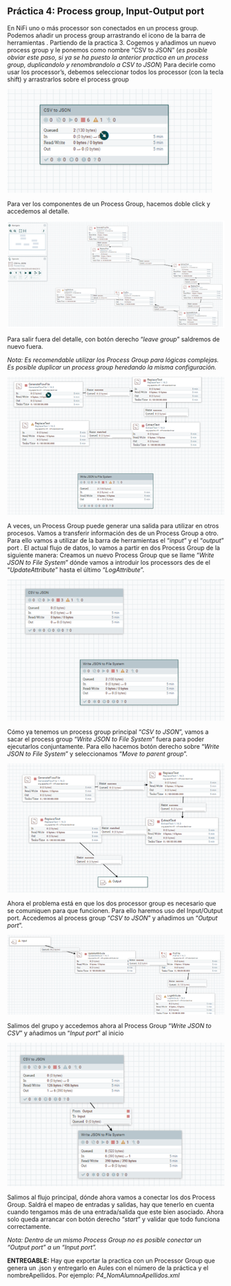 ## Práctica 4: Process group, Input-Output port
En NiFi uno o más processor son conectados en un process group. Podemos añadir un 
process group arrastrando el icono de la barra de herramientas .
Partiendo de la practica 3. 
Cogemos y añadimos un nuevo process group y le ponemos como nombre “CSV to JSON” (*es posible obviar este paso, si ya se ha puesto la anterior practica en un process group, duplicandolo y renombrandolo a CSV to JSON*)
Para decirle como usar los processor’s, debemos seleccionar todos los processor (con 
la tecla shift) y arrastrarlos sobre el process group

![NiFi](img/NiFiP4.1.png) 

Para ver los componentes de un Process Group, hacemos doble click y accedemos al 
detalle. 

![NiFi](img/NiFiP4.2.png) 

Para salir fuera del detalle, con botón derecho “*leave group*” saldremos de nuevo 
fuera.

*Nota: Es recomendable utilizar los Process Group para lógicas complejas. Es posible duplicar un 
process group heredando la misma configuración.*

![NiFi](img/NiFiP4.3.png) 

A veces, un Process Group puede generar una salida para utilizar en otros procesos. 
Vamos a transferir información des de un Process Group a otro. Para ello vamos a 
utilizar de la barra de herramientas el “*input*” y el “*output*” port .
El actual flujo de datos, lo vamos a partir en dos Process Group de la siguiente manera:
Creamos un nuevo Process Group que se llame “*Write JSON to File System*” dónde 
vamos a introduir los processors des de el “*UpdateAttribute*” hasta el último 
“*LogAttribute*”.

![NiFi](img/NiFiP4.4.png) 

Cómo ya tenemos un process group principal “*CSV to JSON*”, vamos a sacar el 
process group “*Write JSON to File System*” fuera para poder ejecutarlos 
conjuntamente. Para ello hacemos botón derecho sobre “*Write JSON to File 
System*” y seleccionamos “*Move to parent group*”.

![NiFi](img/NiFiP4.5.png) 

Ahora el problema está en que los dos processor group es necesario que se 
comuniquen para que funcionen. Para ello haremos uso del Input/Output port.
Accedemos al process group “*CSV to JSON*” y añadimos un “*Output port*”.

![NiFi](img/NiFiP4.6.png) 

Salimos del grupo y accedemos ahora al Process Group “*Write JSON to CSV*” y 
añadimos un “*Input port*” al inicio

![NiFi](img/NiFiP4.7.png) 

Salimos al flujo principal, dónde ahora vamos a conectar los dos Process Group. Saldrá 
el mapeo de entradas y salidas, hay que tenerlo en cuenta cuando tengamos más de 
una entrada/salida que este bien asociado.
Ahora solo queda arrancar con botón derecho “*start*” y validar que todo funciona 
correctamente.

*Nota: Dentro de un mismo Process Group no es posible conectar un “*Output port*” a un “*Input 
port*”.*

**ENTREGABLE:** Hay que exportar la practica con un Processor Group que genera un .json y entregarlo en Aules con el número de la práctica y el nombreApellidos. Por ejemplo:  *P4_NomAlumnoApellidos.xml*